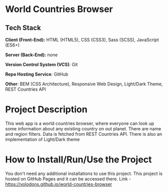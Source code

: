 # World Countries Browser

## Tech Stack

**Client (Front-End):** HTML (HTML5), CSS (CSS3), Sass (SCSS), JavaScript (ES6+)

**Server (Back-End):** none

**Version Control System (VCS)**: Git

**Repo Hosting Service**: GitHub

**Other**: BEM (CSS Architecture), Responsive Web Design, Light/Dark Theme, REST Countries API

# Project Description

This web app is a world countries browser, where everyone can look up some information about any existing country on out planet. There are name and region filters. Data is fetched from REST Countries API. There is also an implementation of Light/Dark theme

# How to Install/Run/Use the Project

You don't need any additional installations to use this project. This project is hosted on GitHub Pages and it can be accessed there. Link - https://volodons.github.io/world-countries-browser
